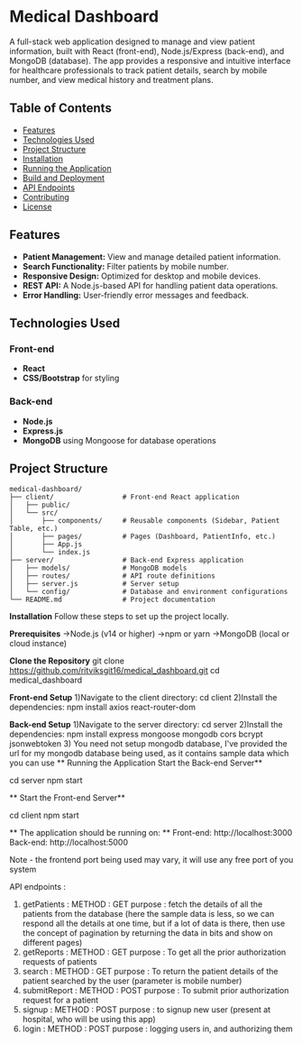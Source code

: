 # Medical Dashboard

A full-stack web application designed to manage and view patient information, built with React (front-end), Node.js/Express (back-end), and MongoDB (database). The app provides a responsive and intuitive interface for healthcare professionals to track patient details, search by mobile number, and view medical history and treatment plans.

## Table of Contents

- [Features](#features)
- [Technologies Used](#technologies-used)
- [Project Structure](#project-structure)
- [Installation](#installation)
- [Running the Application](#running-the-application)
- [Build and Deployment](#build-and-deployment)
- [API Endpoints](#api-endpoints)
- [Contributing](#contributing)
- [License](#license)

## Features

- **Patient Management:** View and manage detailed patient information.
- **Search Functionality:** Filter patients by mobile number.
- **Responsive Design:** Optimized for desktop and mobile devices.
- **REST API:** A Node.js-based API for handling patient data operations.
- **Error Handling:** User-friendly error messages and feedback.

## Technologies Used

### Front-end
- **React**
- **CSS/Bootstrap** for styling

### Back-end
- **Node.js**
- **Express.js**
- **MongoDB** using Mongoose for database operations

  
## Project Structure

```plaintext
medical-dashboard/
├── client/                 # Front-end React application
│   ├── public/
│   └── src/
│       ├── components/     # Reusable components (Sidebar, Patient Table, etc.)
│       ├── pages/          # Pages (Dashboard, PatientInfo, etc.)
│       ├── App.js
│       └── index.js
├── server/                 # Back-end Express application
│   ├── models/             # MongoDB models
│   ├── routes/             # API route definitions
│   ├── server.js           # Server setup
│   └── config/             # Database and environment configurations
└── README.md               # Project documentation
```

**Installation**
Follow these steps to set up the project locally.

**Prerequisites**
->Node.js (v14 or higher)
->npm or yarn
->MongoDB (local or cloud instance)

**Clone the Repository**
git clone https://github.com/ritviksgit16/medical_dashboard.git
cd medical_dashboard


**Front-end Setup**
1)Navigate to the client directory:
cd client
2)Install the dependencies:
npm install axios react-router-dom

**Back-end Setup**
1)Navigate to the server directory:
cd server
2)Install the dependencies:
npm install express mongoose mongodb cors bcrypt jsonwebtoken
3) You need not setup mongodb database, I've provided the url for my mongodb database being used, as it contains sample data which you can use
**
Running the Application
Start the Back-end Server**

cd server
npm start

**
Start the Front-end Server**

cd client
npm start

**
The application should be running on:
**
Front-end: http://localhost:3000
Back-end: http://localhost:5000

Note - the frontend port being used may vary, it will use any free port of you system


API endpoints : 
1) getPatients :
   METHOD : GET
   purpose : fetch the details of all the patients from the database (here the sample data is less, so we can respond all the details at one time, but if a lot of data is there, then use the concept of pagination by returning the data in bits and show on different pages)
2) getReports :
   METHOD : GET
   purpose : To get all the prior authorization requests of patients
3) search :
   METHOD : GET
   purpose : To return the patient details of the patient searched by the user (parameter is mobile number)
4) submitReport :
   METHOD : POST
   purpose : To submit prior authorization request for a patient
5) signup :
   METHOD : POST
   purpose : to signup new user (present at hospital, who will be using this app)
6) login :
   METHOD : POST
   purpose : logging users in, and authorizing them
   
